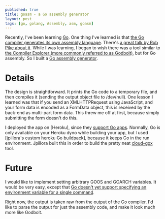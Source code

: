 ```yaml
---
published: true
title: goasm - a Go assembly generator
layout: post
tags: [go, golang, Assembly, asm, goasm]
---
```


Recently, I've been learning [Go](https://golang.org/).  One thing I've learned is that [the Go compiler generates its own assembly language](https://golang.org/doc/asm).  There's [a great talk by Rob Pike about it](https://www.youtube.com/watch?v=KINIAgRpkDA).  While I was learning, I began to wish there was a tool similar to [the Compiler Explorer (more commonly referred to as Godbolt)](https://godbolt.org/), but for Go assembly.  So I built a [Go assembly generator](https://goasm.herokuapps.com).

# Details

The design is straightforward.  It prints the Go code to a temporary file, and then compiles it (sending the output object file to /dev/null).  One lesson I learned was that if you send an XMLHTTPRequest using JavaScript, and your form data is encoded as a FormData object, this is received by the back-end as multi-part form data.  This threw me off at first, because simply submitting the form doesn't do this.

I deployed the app on [Heroku], since they [support Go apps]().  Normally, Go is only available on your Heroku dyno while building your app, but I used [jpillora's custom heroku Go buildpack], because it keeps Go in the run environment.  Jpillora built this in order to build the pretty neat [cloud-gox](https://gox.jpillora.com) tool.

# Future

I would like to implement setting arbitrary GOOS and GOARCH variables.  It would be very easy, except that [Go doesn't yet support specifying an environment variable for a single command](https://github.com/golang/go/issues/12868).

Right now, the output is taken raw from the output of the Go compiler.  I'd like to parse the output for just the assembly code, and make it look much more like Godbolt.
